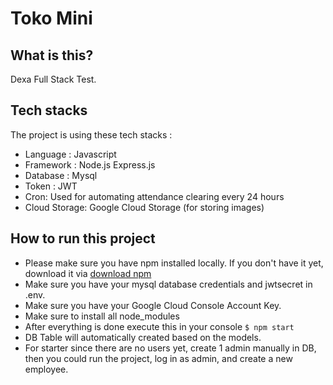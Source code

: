 # Toko Mini

## What is this?
Dexa Full Stack Test.

## Tech stacks

The project is using these tech stacks : 
- Language : Javascript
- Framework : Node.js Express.js
- Database : Mysql
- Token : JWT
- Cron: Used for automating attendance clearing every 24 hours
- Cloud Storage: Google Cloud Storage (for storing images)

## How to run this project

- Please make sure you have npm installed locally. If you don't have it yet, download it via [download npm](https://nodejs.org/en/download)
- Make sure you have your mysql database credentials and jwtsecret in .env.
- Make sure you have your Google Cloud Console Account Key.
- Make sure to install all node_modules
- After everything is done execute this in your console ```$ npm start```
- DB Table will automatically created based on the models.
- For starter since there are no users yet, create 1 admin manually in DB, then you could run the project, log in as admin, and create a new employee.
